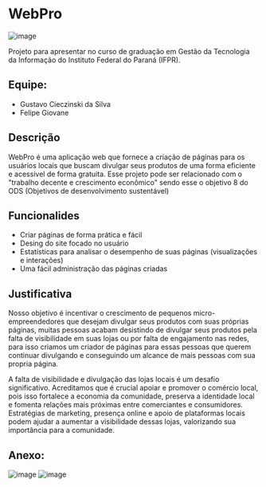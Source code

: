 # WebPro
![image](https://github.com/user-attachments/assets/1cb2fb7d-78f3-4f72-909a-8ce450058b8f)



Projeto para apresentar no curso de graduação em Gestão da Tecnologia da Informação do Instituto Federal do Paraná (IFPR).

## Equipe:
* Gustavo Cieczinski da Silva
* Felipe Giovane

## Descrição
WebPro é uma aplicação web que fornece a criação de páginas para os usuários locais que buscam divulgar seus produtos de uma forma eficiente e acessivel de forma gratuita. Esse projeto pode ser relacionado com o "trabalho decente e crescimento econômico" sendo esse o objetivo 8 do ODS (Objetivos de desenvolvimento sustentável)

## Funcionalides
* Criar páginas de forma prática e fácil
* Desing do site focado no usuário
* Estatísticas para analisar o desempenho de suas páginas (visualizações e interações)
* Uma fácil administração das páginas criadas


## Justificativa
Nosso objetivo é incentivar o crescimento de pequenos micro-empreendedores que desejam divulgar seus produtos com suas próprias páginas, muitas pessoas acabam desistindo de divulgar seus produtos pela falta de visibilidade em suas lojas ou por falta de engajamento nas redes, para isso criamos um criador de páginas para essas pessoas que querem continuar divulgando e conseguindo um alcance de mais pessoas com sua propria página.

A falta de visibilidade e divulgação das lojas locais é um desafio significativo. Acreditamos que é crucial apoiar e promover o comércio local, pois isso fortalece a economia da comunidade, preserva a identidade local e fomenta relações mais próximas entre comerciantes e consumidores. Estratégias de marketing, presença online e apoio de plataformas locais podem ajudar a aumentar a visibilidade dessas lojas, valorizando sua importância para a comunidade.


## Anexo:
![image](https://github.com/user-attachments/assets/b50e52ae-2d33-4d79-837c-f7f0c010eb43)
![image](https://github.com/GustavoCiecSilva/WebPro/assets/146038149/6ba40ce6-6d39-492d-a551-533185d61e25)
